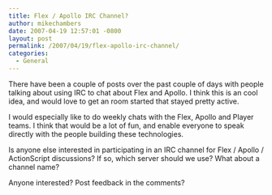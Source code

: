 ```yaml
---
title: Flex / Apollo IRC Channel?
author: mikechambers
date: 2007-04-19 12:57:01 -0800
layout: post
permalink: /2007/04/19/flex-apollo-irc-channel/
categories:
  - General
---
```



There have been a couple of posts over the past couple of days with people talking about using IRC to chat about Flex and Apollo. I think this is an cool idea, and would love to get an room started that stayed pretty active.

I would especially like to do weekly chats with the Flex, Apollo and Player teams. I think that would be a lot of fun, and enable everyone to speak directly with the people building these technologies.

Is anyone else interested in participating in an IRC channel for Flex / Apollo / ActionScript discussions? If so, which server should we use? What about a channel name?

Anyone interested? Post feedback in the comments?
